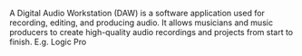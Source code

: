 
A Digital Audio Workstation (DAW) is a software application used for recording, editing, and producing audio. It allows musicians and music producers to create high-quality audio recordings and projects from start to finish.
E.g. Logic Pro

